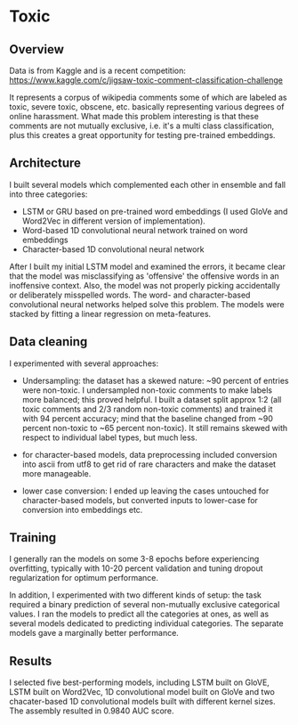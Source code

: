 # Toxic 

## Overview

Data is from Kaggle and is a recent competition:
https://www.kaggle.com/c/jigsaw-toxic-comment-classification-challenge

It represents a corpus of wikipedia comments some of which are labeled as toxic, severe toxic, obscene, etc. basically representing various degrees of online harassment. What made this problem interesting is that these comments are not mutually exclusive, i.e. it's a multi class classification, plus this creates a great opportunity for testing pre-trained embeddings.

## Architecture

I built several models which complemented each other in ensemble and fall into three categories:

- LSTM or GRU based on pre-trained word embeddings (I used GloVe and Word2Vec in different version of implementation). 
- Word-based 1D convolutional neural network trained on word embeddings
- Character-based 1D convolutional neural network

After I built my initial LSTM model and examined the errors, it became clear that the model was misclassifying as 'offensive' the offensive words in an inoffensive context. Also, the model was not properly picking accidentally or deliberately misspelled words. The word- and character-based convolutional neural networks helped solve this problem. The models were stacked by fitting a linear regression on meta-features.

## Data cleaning

I experimented with several approaches:

- Undersampling: the dataset has a skewed nature: ~90 percent of entries were non-toxic. I undersampled non-toxic comments to make labels more balanced; this proved helpful. I built a dataset split approx 1:2 (all toxic comments and 2/3 random non-toxic comments) and trained it with 94 percent accuracy; mind that the baseline changed from ~90 percent non-toxic to ~65 percent non-toxic). It still remains skewed with respect to individual label types, but much less.

- for character-based models, data preprocessing included conversion into ascii from utf8 to get rid of rare characters and make the dataset more manageable. 

- lower case conversion: I ended up leaving the cases untouched for character-based models, but converted inputs to lower-case for conversion into embeddings
etc.

## Training

I generally ran the models on some 3-8 epochs before experiencing overfitting, typically with 10-20 percent validation and tuning dropout regularization for optimum performance. 

In addition, I experimented with two different kinds of setup: the task required a binary prediction of several non-mutually exclusive categorical values. I ran the models to predict all the categories at ones, as well as several models dedicated to predicting individual categories. The separate models gave a marginally better performance.

## Results

I selected five best-performing models, including LSTM built on GloVE, LSTM built on Word2Vec, 1D convolutional model built on GloVe and two chacater-based 1D convolutional models built with different kernel sizes. The assembly resulted in 0.9840 AUC score.



